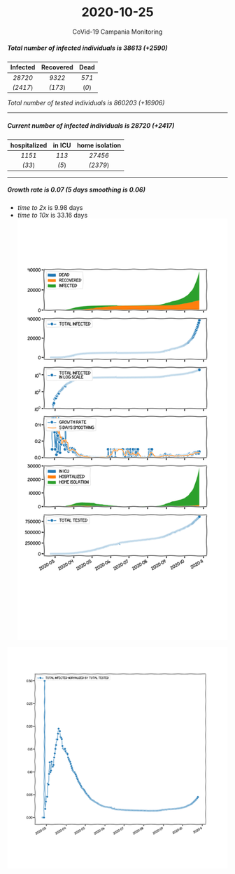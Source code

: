 <div align='center'>

# 2020-10-25
CoVid-19 Campania Monitoring
</div>

##### Total number of infected individuals is 38613 (+2590)
Infected | Recovered | Dead
:---: | :---: | :---:
*28720* | *9322* | *571*
*(2417*) | *(173*) | (*0*)

*Total number of tested individuals is 860203 (+16906)*
***
##### Current number of infected individuals is 28720 (+2417)
hospitalized | in ICU | home isolation
:---: | :---: | :---:
*1151* |*113* |*27456*
*(33*) |*(5*) |*(2379*)
***
##### Growth rate is 0.07 (5 days smoothing is 0.06)
- *time to 2x* is 9.98 days
- *time to 10x* is 33.16 days
![stats][stats]

![infected_normalized][infected_normalized]

[stats]: stats_Campania.png
[infected_normalized]: infected_normalized_Campania.png
